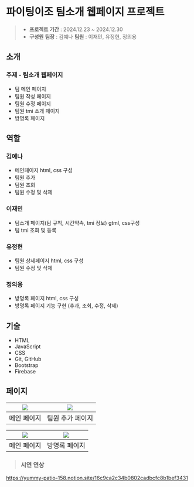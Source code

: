 # 파이팅이조 팀소개 웹페이지 프로젝트
> * **프로젝트 기간** : 2024.12.23 ~ 2024.12.30
> * **구성원**
>  **팀장** : 김예나
>  **팀원** : 이재민, 유정현, 정의용



## 소개
### **주제 - 팀소개 웹페이지**
* 팀 메인 페이지
* 팀원 작성 페이지
* 팀원 수정 페이지
* 팀원 tmi 소개 페이지
* 방명록 페이지


## 역할
### 김예나
* 메인페이지 html, css 구성
* 팀원 추가
* 팀원 조회
* 팀원 수정 및 삭제

### 이재민
* 팀소개 페이지(팀 규칙, 시간약속, tmi 정보) gtml, css구성
* 팀 tmi 조회 및 등록

### 유정현
* 팀원 상세페이지 html, css 구성
* 팀원 수정 및 삭제

### 정의용
* 방명록 페이지 html, css 구성
* 방명록 페이지 기능 구현 (추과, 조회, 수정, 삭제)

## 기술
* HTML
* JavaScript
* CSS
* Git, GitHub
* Bootstrap
* Firebase

## 페이지
| ![](https://velog.velcdn.com/images/dyd81032/post/8741f3c3-8294-4cf9-ac23-ceb0613364d3/image.png)|![](https://velog.velcdn.com/images/dyd81032/post/846e337b-dc07-4abf-b168-5cd5f74581eb/image.png)
|--------------|--------------|
| <div align="center"> <font size="4"> 메인 페이지     | <div align="center"> <font size="4">팀원 추가 페이지    |

| ![](https://velog.velcdn.com/images/dyd81032/post/12a6a5e2-a02f-4bf1-94bb-5924a86f196a/image.png) | ![](https://velog.velcdn.com/images/dyd81032/post/d7b4b4c2-bf0f-4e27-91dc-0aa56ebd789d/image.png) |
|--------------|--------------|
| <div align="center"> <font size="4"> 메인 페이지     | <div align="center"> <font size="4">방명록 페이지    |
  
> ### **시연 연상**
  https://yummy-patio-158.notion.site/16c9ca2c34b0802cadbcfc8b1bef3431
  

  
  
